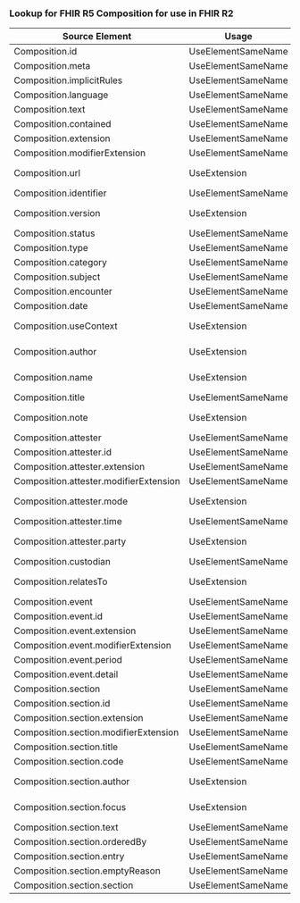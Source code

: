 ### Lookup for FHIR R5 Composition for use in FHIR R2

| Source Element | Usage | Target |
| -------------- | ----- | ------ |
| Composition.id | UseElementSameName | Composition.id |
| Composition.meta | UseElementSameName | Composition.meta |
| Composition.implicitRules | UseElementSameName | Composition.implicitRules |
| Composition.language | UseElementSameName | Composition.language |
| Composition.text | UseElementSameName | Composition.text |
| Composition.contained | UseElementSameName | Composition.contained |
| Composition.extension | UseElementSameName | Composition.extension |
| Composition.modifierExtension | UseElementSameName | Composition.modifierExtension |
| Composition.url | UseExtension | http://hl7.org/fhir/5.0/StructureDefinition/extension-Composition.url |
| Composition.identifier | UseElementSameName | Composition.identifier |
| Composition.version | UseExtension | http://hl7.org/fhir/5.0/StructureDefinition/extension-Composition.version |
| Composition.status | UseElementSameName | Composition.status |
| Composition.type | UseElementSameName | Composition.type |
| Composition.category | UseElementSameName | Composition.class |
| Composition.subject | UseElementSameName | Composition.subject |
| Composition.encounter | UseElementSameName | Composition.encounter |
| Composition.date | UseElementSameName | Composition.date |
| Composition.useContext | UseExtension | http://hl7.org/fhir/5.0/StructureDefinition/extension-Composition.useContext |
| Composition.author | UseExtension | http://hl7.org/fhir/5.0/StructureDefinition/extension-Composition.author |
| Composition.name | UseExtension | http://hl7.org/fhir/5.0/StructureDefinition/extension-Composition.name |
| Composition.title | UseElementSameName | Composition.title |
| Composition.note | UseExtension | http://hl7.org/fhir/5.0/StructureDefinition/extension-Composition.note |
| Composition.attester | UseElementSameName | Composition.attester |
| Composition.attester.id | UseElementSameName | Composition.attester.id |
| Composition.attester.extension | UseElementSameName | Composition.attester.extension |
| Composition.attester.modifierExtension | UseElementSameName | Composition.attester.modifierExtension |
| Composition.attester.mode | UseExtension | http://hl7.org/fhir/5.0/StructureDefinition/extension-Composition.attester.mode |
| Composition.attester.time | UseElementSameName | Composition.attester.time |
| Composition.attester.party | UseExtension | http://hl7.org/fhir/5.0/StructureDefinition/extension-Composition.attester.party |
| Composition.custodian | UseElementSameName | Composition.custodian |
| Composition.relatesTo | UseExtension | http://hl7.org/fhir/5.0/StructureDefinition/extension-Composition.relatesTo |
| Composition.event | UseElementSameName | Composition.event |
| Composition.event.id | UseElementSameName | Composition.event.id |
| Composition.event.extension | UseElementSameName | Composition.event.extension |
| Composition.event.modifierExtension | UseElementSameName | Composition.event.modifierExtension |
| Composition.event.period | UseElementSameName | Composition.event.period |
| Composition.event.detail | UseElementSameName | Composition.event.detail |
| Composition.section | UseElementSameName | Composition.section |
| Composition.section.id | UseElementSameName | Composition.section.id |
| Composition.section.extension | UseElementSameName | Composition.section.extension |
| Composition.section.modifierExtension | UseElementSameName | Composition.section.modifierExtension |
| Composition.section.title | UseElementSameName | Composition.section.title |
| Composition.section.code | UseElementSameName | Composition.section.code |
| Composition.section.author | UseExtension | http://hl7.org/fhir/5.0/StructureDefinition/extension-Composition.section.author |
| Composition.section.focus | UseExtension | http://hl7.org/fhir/5.0/StructureDefinition/extension-Composition.section.focus |
| Composition.section.text | UseElementSameName | Composition.section.text |
| Composition.section.orderedBy | UseElementSameName | Composition.section.orderedBy |
| Composition.section.entry | UseElementSameName | Composition.section.entry |
| Composition.section.emptyReason | UseElementSameName | Composition.section.emptyReason |
| Composition.section.section | UseElementSameName | Composition.section.section |

